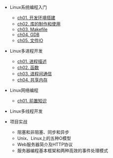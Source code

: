 * Linux系统编程入门

  * [ch01. 开发环境搭建](02Webserver/ch01)
  * [ch02. 库的制作和使用](02Webserver/ch02)
  * [ch03. Makefile](02Webserver/ch03)
  - [ch04. GDB](02Webserver/ch04)
  - [ch05. 文件IO](02Webserver/ch05)

* Linux多进程开发
  - [ch01. 进程描述](02Webserver/ch06)
  - [ch02. 函数](02Webserver/ch07)
  - [ch03. 进程间通信](02Webserver/ch08)
  - [ch04. 共享内存](02Webserver/ch09)

* Linux网络编程

  * [ch01. 前置知识](02Webserver/ch10)

* Linux多线程开发

* 项目实战

  * 阻塞和非阻塞、同步和异步
  * Unix、Linux上的五种O模型
  * Web服务器简介及HTTP协议
  * 服务器编程基本框架和两种高效的事件处理模式

  
